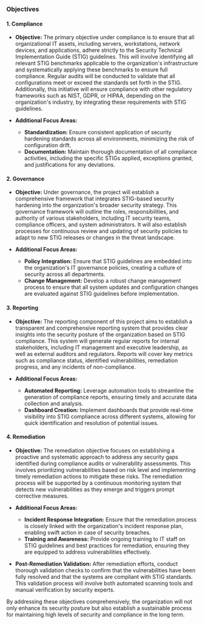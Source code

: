 ### Objectives

#### 1. **Compliance**
   - **Objective:** The primary objective under compliance is to ensure that all organizational IT assets, including servers, workstations, network devices, and applications, adhere strictly to the Security Technical Implementation Guide (STIG) guidelines. This will involve identifying all relevant STIG benchmarks applicable to the organization's infrastructure and systematically applying these benchmarks to ensure full compliance. Regular audits will be conducted to validate that all configurations meet or exceed the standards set forth in the STIG. Additionally, this initiative will ensure compliance with other regulatory frameworks such as NIST, GDPR, or HIPAA, depending on the organization's industry, by integrating these requirements with STIG guidelines.

   - **Additional Focus Areas:**
     - **Standardization:** Ensure consistent application of security hardening standards across all environments, minimizing the risk of configuration drift.
     - **Documentation:** Maintain thorough documentation of all compliance activities, including the specific STIGs applied, exceptions granted, and justifications for any deviations.

#### 2. **Governance**
   - **Objective:** Under governance, the project will establish a comprehensive framework that integrates STIG-based security hardening into the organization's broader security strategy. This governance framework will outline the roles, responsibilities, and authority of various stakeholders, including IT security teams, compliance officers, and system administrators. It will also establish processes for continuous review and updating of security policies to adapt to new STIG releases or changes in the threat landscape.

   - **Additional Focus Areas:**
     - **Policy Integration:** Ensure that STIG guidelines are embedded into the organization's IT governance policies, creating a culture of security across all departments.
     - **Change Management:** Develop a robust change management process to ensure that all system updates and configuration changes are evaluated against STIG guidelines before implementation.

#### 3. **Reporting**
   - **Objective:** The reporting component of this project aims to establish a transparent and comprehensive reporting system that provides clear insights into the security posture of the organization based on STIG compliance. This system will generate regular reports for internal stakeholders, including IT management and executive leadership, as well as external auditors and regulators. Reports will cover key metrics such as compliance status, identified vulnerabilities, remediation progress, and any incidents of non-compliance.

   - **Additional Focus Areas:**
     - **Automated Reporting:** Leverage automation tools to streamline the generation of compliance reports, ensuring timely and accurate data collection and analysis.
     - **Dashboard Creation:** Implement dashboards that provide real-time visibility into STIG compliance across different systems, allowing for quick identification and resolution of potential issues.

#### 4. **Remediation**
   - **Objective:** The remediation objective focuses on establishing a proactive and systematic approach to address any security gaps identified during compliance audits or vulnerability assessments. This involves prioritizing vulnerabilities based on risk level and implementing timely remediation actions to mitigate these risks. The remediation process will be supported by a continuous monitoring system that detects new vulnerabilities as they emerge and triggers prompt corrective measures.

   - **Additional Focus Areas:**
     - **Incident Response Integration:** Ensure that the remediation process is closely linked with the organization's incident response plan, enabling swift action in case of security breaches.
     - **Training and Awareness:** Provide ongoing training to IT staff on STIG guidelines and best practices for remediation, ensuring they are equipped to address vulnerabilities effectively.

   - **Post-Remediation Validation:** After remediation efforts, conduct thorough validation checks to confirm that the vulnerabilities have been fully resolved and that the systems are compliant with STIG standards. This validation process will involve both automated scanning tools and manual verification by security experts.

By addressing these objectives comprehensively, the organization will not only enhance its security posture but also establish a sustainable process for maintaining high levels of security and compliance in the long term.
